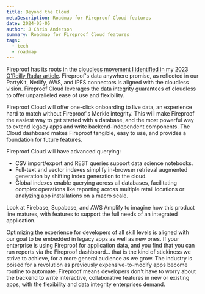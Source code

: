 ```yaml
---
title: Beyond the Cloud
metaDescription: Roadmap for Fireproof Cloud features
date: 2024-05-05
author: J Chris Anderson
summary: Roadmap for Fireproof Cloud features
tags:
  - tech
  - roadmap
---
```


Fireproof has its roots in the [cloudless movement I identified in my 2023 O'Reilly Radar article](https://www.oreilly.com/radar/the-paradigm-shift-to-cloudless-computing/). Fireproof's data anywhere promise, as reflected in our PartyKit, Netlify, AWS, and IPFS connectors is aligned with the cloudless vision. Fireproof Cloud leverages the data integrity guarantees of cloudless to offer unparalleled ease of use and flexibility.

Fireproof Cloud will offer one-click onboarding to live data, an experience hard to match without Fireproof's Merkle integrity. This will make Fireproof the easiest way to get started with a database, and the most powerful way to extend legacy apps and write backend-independent components. The Cloud dashboard makes Fireproof tangible, easy to use, and provides a foundation for future features.

Fireproof Cloud will have advanced querying: 

- CSV import/export and REST queries support data science notebooks. 
- Full-text and vector indexes simplify in-browser retrieval augmented generation by shifting index generation to the cloud. 
- Global indexes enable querying across all databases, facilitating complex operations like reporting across multiple retail locations or analyzing app installations on a macro scale. 

Look at Firebase, Supabase, and AWS Amplify to imagine how this product line matures, with features to support the full needs of an integrated application.

Optimizing the experience for developers of all skill levels is aligned with our goal to be embedded in legacy apps as well as new ones. If your enterprise is using Fireproof for application data, and you find that you can run reports via the Fireproof dashboard... that is the kind of stickiness we strive to achieve, for a more general audience as we grow. The industry is poised for a revolution as previously expensive-to-modify apps become routine to automate. Fireproof means developers don't have to worry about the backend to write interactive, collaborative features in new or existing apps, with the flexibility and data integrity enterprises demand.

